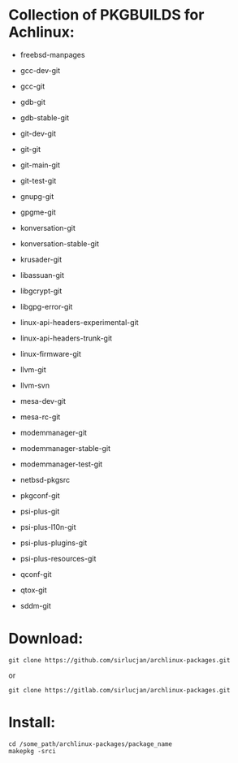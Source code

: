 # Collection of PKGBUILDS for Achlinux:

- freebsd-manpages

- gcc-dev-git

- gcc-git

- gdb-git

- gdb-stable-git

- git-dev-git

- git-git

- git-main-git

- git-test-git

- gnupg-git

- gpgme-git

- konversation-git

- konversation-stable-git

- krusader-git

- libassuan-git

- libgcrypt-git

- libgpg-error-git

- linux-api-headers-experimental-git

- linux-api-headers-trunk-git

- linux-firmware-git

- llvm-git

- llvm-svn

- mesa-dev-git

- mesa-rc-git

- modemmanager-git

- modemmanager-stable-git

- modemmanager-test-git

- netbsd-pkgsrc

- pkgconf-git

- psi-plus-git

- psi-plus-l10n-git

- psi-plus-plugins-git

- psi-plus-resources-git

- qconf-git

- qtox-git

- sddm-git

# Download:

```
git clone https://github.com/sirlucjan/archlinux-packages.git

```
or

```
git clone https://gitlab.com/sirlucjan/archlinux-packages.git

```

# Install:

```
cd /some_path/archlinux-packages/package_name
makepkg -srci

```
